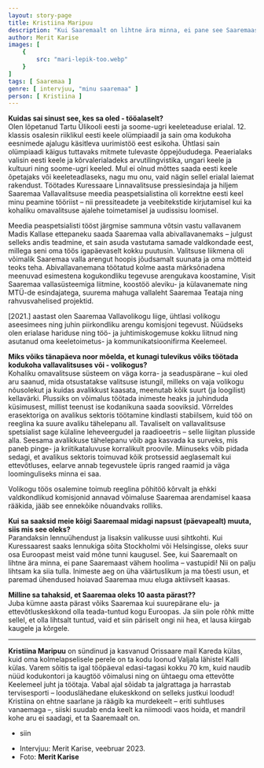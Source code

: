 ```yaml
---
layout: story-page
title: Kristiina Maripuu
description: "Kui Saaremaalt on lihtne ära minna, ei pane see Saaremaast vähem hoolima."
author: Merit Karise
images: [
    {
        src: "mari-lepik-too.webp"
    }
]
tags: [ Saaremaa ]
genre: [ intervjuu, "minu saaremaa" ]
person: [ Kristiina ]
---
```


<!-- # {{$doc.title}} -->

**Kuidas sai sinust see, kes sa oled - tööalaselt?** \
Olen lõpetanud Tartu Ülikooli eesti ja soome-ugri keeleteaduse erialal. 12. klassis osalesin riiklikul eesti keele olümpiaadil ja sain oma kodukoha eesnimede ajalugu käsitleva uurimistöö eest esikoha. Ühtlasi sain olümpiaadi käigus tuttavaks mitmete tulevaste õppejõududega. Peaerialaks valisin eesti keele ja kõrvalerialadeks arvutilingvistika, ungari keele ja kultuuri ning soome-ugri keeled. Mul ei olnud mõttes saada eesti keele õpetajaks või keeleteadlaseks, nagu mu onu, vaid nägin sellel erialal laiemat rakendust. Töötades Kuressaare Linnavalitsuse pressiesindaja ja hiljem Saaremaa Vallavalitsuse meedia peaspetsialistina oli korrektne eesti keel minu peamine tööriist – nii pressiteadete ja veebitekstide kirjutamisel kui ka kohaliku omavalitsuse ajalehe toimetamisel ja uudissisu loomisel. 


Meedia peaspetsialisti tööst järgmise sammuna võtsin vastu vallavanem Madis Kallase ettepaneku saada Saaremaa valla abivallavanemaks – julgust selleks andis teadmine, et sain asuda vastutama samade valdkondade eest, millega seni oma töös igapäevaselt kokku puutusin. Valitsuse liikmena oli võimalik Saaremaa valla arengut hoopis jõudsamalt suunata ja oma mõtteid teoks teha. Abivallavanemana töötatud kolme aasta märksõnadena meenuvad esimestena kogukondliku tegevuse arengukava koostamine, Visit Saaremaa vallasüsteemiga liitmine, koostöö aleviku- ja külavanemate ning MTÜ-de esindajatega, suurema mahuga vallaleht Saaremaa Teataja ning rahvusvahelised projektid.


[2021.] aastast olen Saaremaa Vallavolikogu liige, ühtlasi volikogu aseesimees ning juhin piirkondliku arengu komisjoni tegevust. Nüüdseks olen erialase hariduse ning töö- ja juhtimiskogemuse kokku liitnud ning asutanud oma keeletoimetus- ja kommunikatsioonifirma Keelemeel. 

**Miks võiks tänapäeva noor mõelda, et kunagi tulevikus võiks töötada kodukoha vallavalitsuses või - volikogus?** \
Kohaliku omavalitsuse süsteem on väga korra- ja seaduspärane – kui oled aru saanud, mida otsustatakse valitsuse istungil, milleks on vaja volikogu nõusolekut ja kuidas avalikkust kaasata, meenutab kõik suurt (ja loogilist) kellavärki. Plussiks on võimalus töötada inimeste heaks ja juhinduda küsimusest, millist teenust ise kodanikuna saada sooviksid. Võrreldes erasektoriga on avalikus sektoris töötamine kindlasti stabiilsem, kuid töö on reeglina ka suure avaliku tähelepanu all. Tavaliselt on vallavalitsuse spetsialist sage külaline leheveergudel ja raadioeetris – selle liigitan plusside alla. Seesama avalikkuse tähelepanu võib aga kasvada ka surveks, mis paneb pinge- ja kriitikataluvuse korralikult proovile. Miinuseks võib pidada sedagi, et avalikus sektoris toimuvad kõik protsessid aeglasemalt kui ettevõtluses, eelarve annab tegevustele üpris ranged raamid ja väga loominguliseks minna ei saa. 

Volikogu töös osalemine toimub reeglina põhitöö kõrvalt ja ehkki valdkondlikud komisjonid annavad võimaluse Saaremaa arendamisel kaasa rääkida, jääb see ennekõike nõuandvaks rolliks.

**Kui sa saaksid meie kõigi Saaremaal midagi napsust (päevapealt) muuta, siis mis see oleks?** \
Parandaksin lennuühendust ja lisaksin valikusse uusi sihtkohti. Kui Kuressaarest saaks lennukiga sõita Stockholmi või Helsingisse, oleks suur osa Euroopast meist vaid mõne tunni kaugusel. See, kui Saaremaalt on lihtne ära minna, ei pane Saaremaast vähem hoolima – vastupidi! Nii on palju lihtsam ka siia tulla. Inimeste aeg on üha väärtuslikum ja ma tõesti usun, et paremad ühendused hoiavad Saaremaa muu eluga aktiivselt kaasas.


**Milline sa tahaksid, et Saaremaa oleks 10 aasta pärast??** \
Juba kümne aasta pärast võiks Saaremaa kui suurepärane elu- ja ettevõtluskeskkond olla teada-tuntud kogu Euroopas. Ja siin pole rõhk mitte sellel, et olla lihtsalt tuntud, vaid et siin päriselt ongi nii hea, et lausa kiirgab kaugele ja kõrgele.


* * *

**Kristiina Maripuu** on sündinud ja kasvanud Orissaare mail Kareda külas, kuid oma kolmelapselisele perele on ta kodu loonud Valjala lähistel Kalli külas. Varem sõitis ta igal tööpäeval edasi-tagasi kokku 70 km, kuid naudib nüüd kodukontori ja kaugtöö võimalusi ning on ühtaegu oma ettevõtte Keelemeel juht ja töötaja. Vabal ajal sõidab ta jalgrattaga ja harrastab tervisesporti – looduslähedane elukeskkond on selleks justkui loodud! Kristiina on ehtne saarlane ja räägib ka murdekeelt – eriti suhtluses vanaemaga –, siiski suudab enda keelt ka niimoodi vaos hoida, et mandril kohe aru ei saadagi, et ta Saaremaalt on.

<story-author :author="author"></story-author>

<details-wrapper summary="Mis mõtted tekkisid?">

- siin

</details-wrapper>

<details-wrapper summary="Allikad" class="text-sm" icon="icon-park-outline:document-folder">

- Intervjuu: Merit Karise, veebruar 2023.
- Foto: **Merit Karise**

</details-wrapper>
